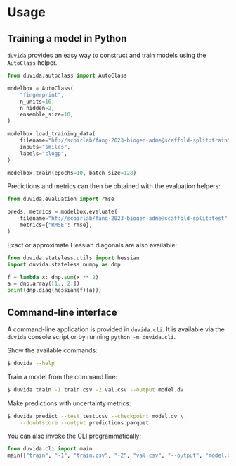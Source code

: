 # Usage

## Training a model in Python

`duvida` provides an easy way to construct and train models using the `AutoClass` helper.

```python
from duvida.autoclass import AutoClass

modelbox = AutoClass(
    "fingerprint",
    n_units=16,
    n_hidden=2,
    ensemble_size=10,
)

modelbox.load_training_data(
    filename="hf://scbirlab/fang-2023-biogen-adme@scaffold-split:train",
    inputs="smiles",
    labels="clogp",
)

modelbox.train(epochs=10, batch_size=128)
```

Predictions and metrics can then be obtained with the evaluation helpers:

```python
from duvida.evaluation import rmse

preds, metrics = modelbox.evaluate(
    filename="hf://scbirlab/fang-2023-biogen-adme@scaffold-split:test",
    metrics={"RMSE": rmse},
)
```

Exact or approximate Hessian diagonals are also available:

```python
from duvida.stateless.utils import hessian
import duvida.stateless.numpy as dnp

f = lambda x: dnp.sum(x ** 2)
a = dnp.array([1., 2.])
print(dnp.diag(hessian(f)(a)))
```

## Command-line interface

A command-line application is provided in `duvida.cli`. It is available via the `duvida` console script or by running `python -m duvida.cli`.

Show the available commands:

```bash
$ duvida --help
```

Train a model from the command line:

```bash
$ duvida train -1 train.csv -2 val.csv --output model.dv
```

Make predictions with uncertainty metrics:

```bash
$ duvida predict --test test.csv --checkpoint model.dv \
    --doubtscore --output predictions.parquet
```

You can also invoke the CLI programmatically:

```python
from duvida.cli import main
main(["train", "-1", "train.csv", "-2", "val.csv", "--output", "model.dv"])
```
